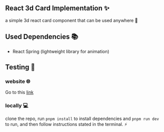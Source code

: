 ## React 3d Card Implementation ✨

a simple 3d react card component that can be used anywhere 🚀


## Used Dependencies 📚

- React Spring (lightweight library for animation)

## Testing 🧪
### website 🌐
Go to this [link](react-card-lime.vercel.app)
### locally 💻
clone the repo, run `pnpm install` to install dependencies and `pnpm run dev` to run, and then follow instructions stated in the terminal. ⚡
